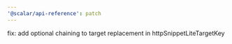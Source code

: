 ```yaml
---
'@scalar/api-reference': patch
---
```


fix: add optional chaining to target replacement in httpSnippetLiteTargetKey
